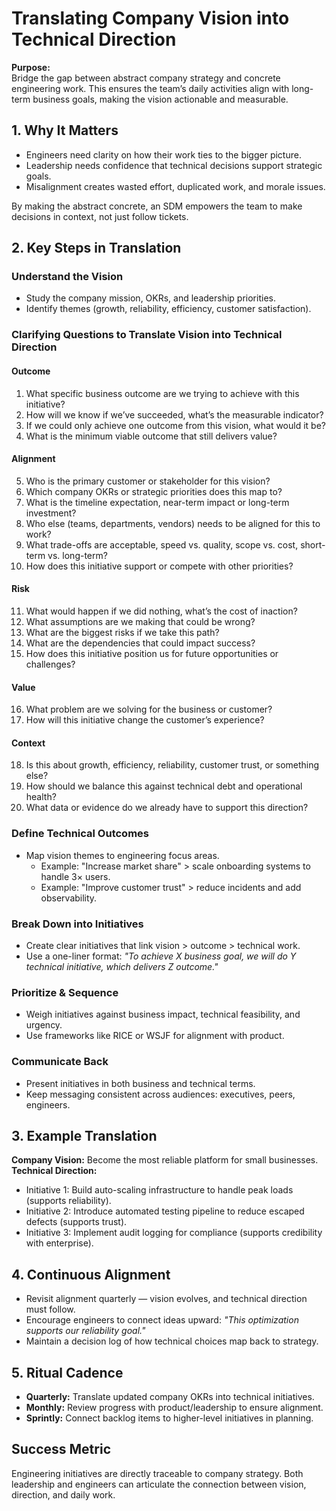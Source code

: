 # Translating Company Vision into Technical Direction

**Purpose:**  
Bridge the gap between abstract company strategy and concrete engineering work. This ensures the team’s daily activities align with long-term business goals, making the vision actionable and measurable.

## 1. Why It Matters
- Engineers need clarity on how their work ties to the bigger picture.  
- Leadership needs confidence that technical decisions support strategic goals.  
- Misalignment creates wasted effort, duplicated work, and morale issues.  

By making the abstract concrete, an SDM empowers the team to make decisions in context, not just follow tickets.

## 2. Key Steps in Translation

### Understand the Vision
- Study the company mission, OKRs, and leadership priorities.  
- Identify themes (growth, reliability, efficiency, customer satisfaction).  

### Clarifying Questions to Translate Vision into Technical Direction

#### Outcome
1. What specific business outcome are we trying to achieve with this initiative?  
2. How will we know if we’ve succeeded, what’s the measurable indicator?  
3. If we could only achieve one outcome from this vision, what would it be?  
4. What is the minimum viable outcome that still delivers value?  

#### Alignment
5. Who is the primary customer or stakeholder for this vision?  
6. Which company OKRs or strategic priorities does this map to?  
7. What is the timeline expectation, near-term impact or long-term investment?  
8. Who else (teams, departments, vendors) needs to be aligned for this to work?  
9. What trade-offs are acceptable, speed vs. quality, scope vs. cost, short-term vs. long-term?  
10. How does this initiative support or compete with other priorities?  

#### Risk
11. What would happen if we did nothing, what’s the cost of inaction?  
12. What assumptions are we making that could be wrong?  
13. What are the biggest risks if we take this path?  
14. What are the dependencies that could impact success?  
15. How does this initiative position us for future opportunities or challenges?  

#### Value
16. What problem are we solving for the business or customer?  
17. How will this initiative change the customer’s experience?  

#### Context
18. Is this about growth, efficiency, reliability, customer trust, or something else?  
19. How should we balance this against technical debt and operational health?  
20. What data or evidence do we already have to support this direction?  

### Define Technical Outcomes
- Map vision themes to engineering focus areas.  
  - Example: "Increase market share" > scale onboarding systems to handle 3× users.  
  - Example: "Improve customer trust" > reduce incidents and add observability.  

### Break Down into Initiatives
- Create clear initiatives that link vision > outcome > technical work.  
- Use a one-liner format: *"To achieve X business goal, we will do Y technical initiative, which delivers Z outcome."*  

### Prioritize & Sequence
- Weigh initiatives against business impact, technical feasibility, and urgency.  
- Use frameworks like RICE or WSJF for alignment with product.  

### Communicate Back
- Present initiatives in both business and technical terms.  
- Keep messaging consistent across audiences: executives, peers, engineers.  

## 3. Example Translation
**Company Vision:** Become the most reliable platform for small businesses.  
**Technical Direction:**  
- Initiative 1: Build auto-scaling infrastructure to handle peak loads (supports reliability).  
- Initiative 2: Introduce automated testing pipeline to reduce escaped defects (supports trust).  
- Initiative 3: Implement audit logging for compliance (supports credibility with enterprise).  

## 4. Continuous Alignment
- Revisit alignment quarterly — vision evolves, and technical direction must follow.  
- Encourage engineers to connect ideas upward: *"This optimization supports our reliability goal."*  
- Maintain a decision log of how technical choices map back to strategy.  

## 5. Ritual Cadence
- **Quarterly:** Translate updated company OKRs into technical initiatives.  
- **Monthly:** Review progress with product/leadership to ensure alignment.  
- **Sprintly:** Connect backlog items to higher-level initiatives in planning.  

## Success Metric
Engineering initiatives are directly traceable to company strategy. Both leadership and engineers can articulate the connection between vision, direction, and daily work.